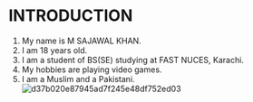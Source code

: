 # INTRODUCTION
1. My name is M SAJAWAL KHAN.
2. I am 18 years old.
3. I am a student of BS(SE) studying at FAST NUCES, Karachi.
4. My hobbies are playing video games.
5. I am a Muslim and a Pakistani.
![d37b020e87945ad7f245e48df752ed03](https://github.com/user-attachments/assets/105bf35a-ec8e-46d4-87f1-9f3d5bab4477)
